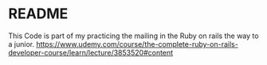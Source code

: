 # README

This Code is part of my practicing the mailing in the Ruby on rails the way to a junior.
https://www.udemy.com/course/the-complete-ruby-on-rails-developer-course/learn/lecture/3853520#content
